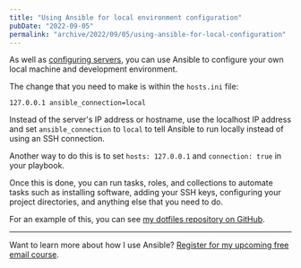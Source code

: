 ```yaml
---
title: "Using Ansible for local environment configuration"
pubDate: "2022-09-05"
permalink: "archive/2022/09/05/using-ansible-for-local-configuration"
---
```


As well as [configuring servers]({{site.url}}/archive/2022/09/04/using-ansible-for-server-configuration), you can use Ansible to configure your own local machine and development environment.

The change that you need to make is within the `hosts.ini` file:

```
127.0.0.1 ansible_connection=local
```

Instead of the server's IP address or hostname, use the localhost IP address and set `ansible_connection` to `local` to tell Ansible to run locally instead of using an SSH connection.

Another way to do this is to set `hosts: 127.0.0.1` and `connection: true` in your playbook.

Once this is done, you can run tasks, roles, and collections to automate tasks such as installing software, adding your SSH keys, configuring your project directories, and anything else that you need to do.

For an example of this, you can see [my dotfiles repository on GitHub](https://github.com/opdavies/dotfiles).

---

Want to learn more about how I use Ansible? [Register for my upcoming free email course]({{site.url}}/ansible-course).
